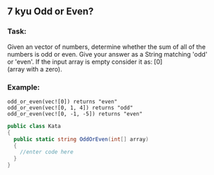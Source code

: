 ## 7 kyu Odd or Even?

### Task:

Given an vector of numbers, determine whether the sum of all of the  
numbers is odd or even. Give your answer as a String matching 'odd'  
or 'even'. If the input array is empty consider it as: [0]  
(array with a zero).

### Example:
```
odd_or_even(vec![0]) returns "even"
odd_or_even(vec![0, 1, 4]) returns "odd"
odd_or_even(vec![0, -1, -5]) returns "even"
```

```cs
public class Kata
{
  public static string OddOrEven(int[] array)
  {
    //enter code here
  }
}
```

